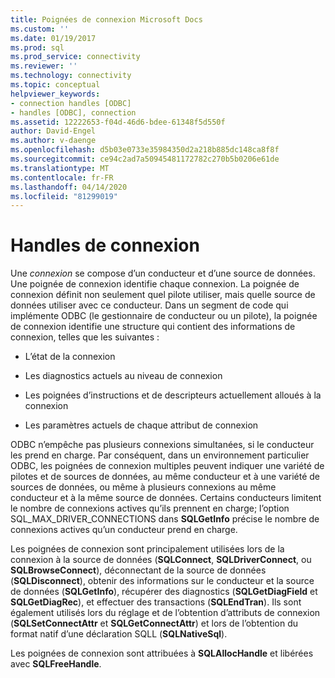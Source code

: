 ```yaml
---
title: Poignées de connexion Microsoft Docs
ms.custom: ''
ms.date: 01/19/2017
ms.prod: sql
ms.prod_service: connectivity
ms.reviewer: ''
ms.technology: connectivity
ms.topic: conceptual
helpviewer_keywords:
- connection handles [ODBC]
- handles [ODBC], connection
ms.assetid: 12222653-f04d-46d6-bdee-61348f5d550f
author: David-Engel
ms.author: v-daenge
ms.openlocfilehash: d5b03e0733e35984350d2a218b885dc148ca8f8f
ms.sourcegitcommit: ce94c2ad7a50945481172782c270b5b0206e61de
ms.translationtype: MT
ms.contentlocale: fr-FR
ms.lasthandoff: 04/14/2020
ms.locfileid: "81299019"
---
```

# <a name="connection-handles"></a>Handles de connexion
Une *connexion* se compose d’un conducteur et d’une source de données. Une poignée de connexion identifie chaque connexion. La poignée de connexion définit non seulement quel pilote utiliser, mais quelle source de données utiliser avec ce conducteur. Dans un segment de code qui implémente ODBC (le gestionnaire de conducteur ou un pilote), la poignée de connexion identifie une structure qui contient des informations de connexion, telles que les suivantes :  
  
-   L’état de la connexion  
  
-   Les diagnostics actuels au niveau de connexion  
  
-   Les poignées d’instructions et de descripteurs actuellement alloués à la connexion  
  
-   Les paramètres actuels de chaque attribut de connexion  
  
 ODBC n’empêche pas plusieurs connexions simultanées, si le conducteur les prend en charge. Par conséquent, dans un environnement particulier ODBC, les poignées de connexion multiples peuvent indiquer une variété de pilotes et de sources de données, au même conducteur et à une variété de sources de données, ou même à plusieurs connexions au même conducteur et à la même source de données. Certains conducteurs limitent le nombre de connexions actives qu’ils prennent en charge; l’option SQL_MAX_DRIVER_CONNECTIONS dans **SQLGetInfo** précise le nombre de connexions actives qu’un conducteur prend en charge.  
  
 Les poignées de connexion sont principalement utilisées lors de la connexion à la source de données (**SQLConnect**, **SQLDriverConnect**, ou **SQLBrowseConnect**), déconnectant de la source de données (**SQLDisconnect**), obtenir des informations sur le conducteur et la source de données (**SQLGetInfo**), récupérer des diagnostics (**SQLGetDiagField** et **SQLGetDiagRec**), et effectuer des transactions (**SQLEndTran**). Ils sont également utilisés lors du réglage et de l’obtention d’attributs de connexion (**SQLSetConnectAttr** et **SQLGetConnectAttr**) et lors de l’obtention du format natif d’une déclaration SQLL (**SQLNativeSql**).  
  
 Les poignées de connexion sont attribuées à **SQLAllocHandle** et libérées avec **SQLFreeHandle**.
